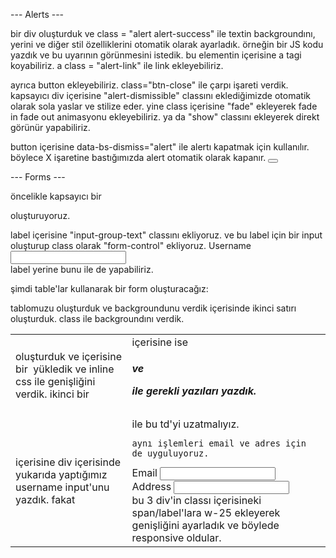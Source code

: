 --- Alerts ---

bir div oluşturduk ve class = "alert alert-success" ile textin backgroundını, yerini ve diğer stil özelliklerini otomatik olarak ayarladık.
örneğin bir JS kodu yazdık ve bu uyarının görünmesini istedik.
bu elementin içerisine a tagi koyabiliriz. a class = "alert-link" ile link ekleyebiliriz.

ayrıca button ekleyebiliriz. class="btn-close" ile çarpı işareti verdik.
kapsayıcı div içerisine "alert-dismissible" classını eklediğimizde otomatik olarak sola yaslar ve stilize eder. yine class içerisine "fade" ekleyerek fade in fade out animasyonu ekleyebiliriz. ya da "show" classını ekleyerek direkt görünür yapabiliriz.
<div class="alert alert-info alert-dismissible fade show">


button içerisine data-bs-dismiss="alert" ile alertı kapatmak için kullanılır. böylece X işaretine bastığımızda alert otomatik olarak kapanır.
    <button type="button" class="btn-close" data-bs-dismiss="alert"></button>
</div>


--- Forms ---

öncelikle kapsayıcı bir <div> oluşturuyoruz. 
<div class="input-group">
    label içerisine "input-group-text" classını ekliyoruz. ve bu label için bir input oluşturup class olarak "form-control" ekliyoruz.
    <label for="" class="input-group-text">Username</label>
    <input type="text" class="form-control">
</div>
label yerine bunu <span> ile de yapabiliriz. 

şimdi table'lar kullanarak bir form oluşturacağız:

<table class="table bt-warning"> tablomuzu oluşturduk ve backgroundunu verdik
<tr> içerisinde <td> oluşturduk ve içerisine bir <img> yükledik ve inline css ile genişliğini verdik.
ikinci bir <td> içerisine ise <h5> ve <p> ile gerekli yazıları yazdık.
</tr>

<tr> ikinci satırı oluşturduk. class ile backgroundını verdik.
    <td> içerisine div içerisinde yukarıda yaptığımız username input'unu yazdık. fakat <td colspan="2"> ile bu td'yi uzatmalıyız.

    aynı işlemleri email ve adres için de uyguluyoruz.

   <div class="input-group mt-3">
            <label for="email" class="input-group-text w-25">Email</label>
            <input type="email" id="email" class="form-control">
          </div>

   <div class="input-group mt-3">
            <label for="address" class="input-group-text w-25">Address</label>
            <input type="textarea" id="address" class="form-control">
          </div>
    bu 3 div'in classı içerisineki span/label'lara w-25 ekleyerek genişliğini ayarladık ve böylede responsive oldular.



  </td>
</tr>



</table>